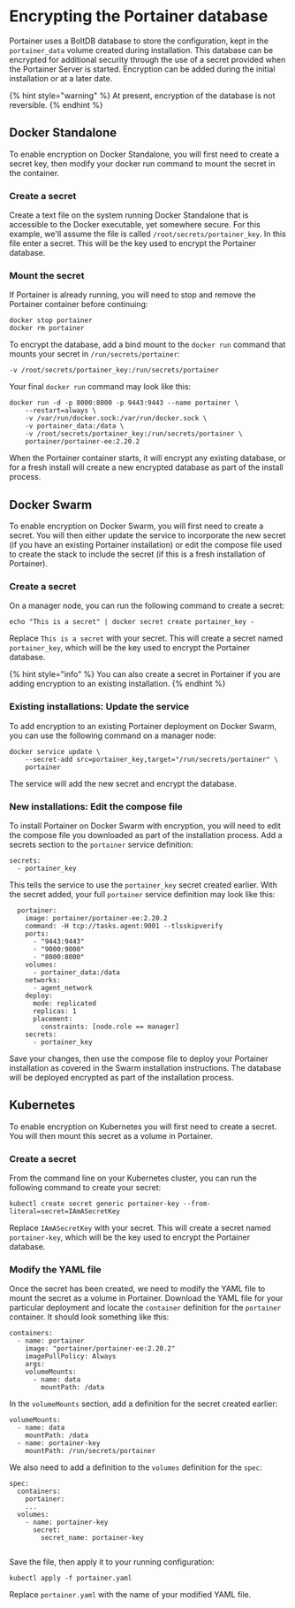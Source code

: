 # Encrypting the Portainer database

Portainer uses a BoltDB database to store the configuration, kept in the `portainer_data` volume created during installation. This database can be encrypted for additional security through the use of a secret provided when the Portainer Server is started. Encryption can be added during the initial installation or at a later date.

{% hint style="warning" %}
At present, encryption of the database is not reversible.
{% endhint %}

## Docker Standalone

To enable encryption on Docker Standalone, you will first need to create a secret key, then modify your docker run command to mount the secret in the container.

### Create a secret

Create a text file on the system running Docker Standalone that is accessible to the Docker executable, yet somewhere secure. For this example, we'll assume the file is called `/root/secrets/portainer_key`. In this file enter a secret. This will be the key used to encrypt the Portainer database.

### Mount the secret

If Portainer is already running, you will need to stop and remove the Portainer container before continuing:

```
docker stop portainer
docker rm portainer
```

To encrypt the database, add a bind mount to the `docker run` command that mounts your secret in `/run/secrets/portainer`:

```
-v /root/secrets/portainer_key:/run/secrets/portainer
```

Your final `docker run` command may look like this:

```
docker run -d -p 8000:8000 -p 9443:9443 --name portainer \
    --restart=always \
    -v /var/run/docker.sock:/var/run/docker.sock \
    -v portainer_data:/data \
    -v /root/secrets/portainer_key:/run/secrets/portainer \
    portainer/portainer-ee:2.20.2
```

When the Portainer container starts, it will encrypt any existing database, or for a fresh install will create a new encrypted database as part of the install process.

## Docker Swarm

To enable encryption on Docker Swarm, you will first need to create a secret. You will then either update the service to incorporate the new secret (if you have an existing Portainer installation) or edit the compose file used to create the stack to include the secret (if this is a fresh installation of Portainer).

### Create a secret

On a manager node, you can run the following command to create a secret:

```
echo "This is a secret" | docker secret create portainer_key -
```

Replace `This is a secret` with your secret. This will create a secret named `portainer_key`, which will be the key used to encrypt the Portainer database.

{% hint style="info" %}
You can also create a secret in Portainer if you are adding encryption to an existing installation.
{% endhint %}

### Existing installations: Update the service

To add encryption to an existing Portainer deployment on Docker Swarm, you can use the following command on a manager node:

```
docker service update \
    --secret-add src=portainer_key,target="/run/secrets/portainer" \
    portainer
```

The service will add the new secret and encrypt the database.

### New installations: Edit the compose file

To install Portainer on Docker Swarm with encryption, you will need to edit the compose file you downloaded as part of the installation process. Add a secrets section to the `portainer` service definition:

```
secrets:
  - portainer_key
```

This tells the service to use the `portainer_key` secret created earlier. With the secret added, your full `portainer` service definition may look like this:

```
  portainer:
    image: portainer/portainer-ee:2.20.2
    command: -H tcp://tasks.agent:9001 --tlsskipverify
    ports:
      - "9443:9443"
      - "9000:9000"
      - "8000:8000"
    volumes:
      - portainer_data:/data
    networks:
      - agent_network
    deploy:
      mode: replicated
      replicas: 1
      placement:
        constraints: [node.role == manager]
    secrets:
      - portainer_key
```

Save your changes, then use the compose file to deploy your Portainer installation as covered in the Swarm installation instructions. The database will be deployed encrypted as part of the installation process.

## Kubernetes

To enable encryption on Kubernetes you will first need to create a secret. You will then mount this secret as a volume in Portainer.

### Create a secret

From the command line on your Kubernetes cluster, you can run the following command to create your secret:

```
kubectl create secret generic portainer-key --from-literal=secret=IAmASecretKey
```

Replace `IAmASecretKey` with your secret. This will create a secret named `portainer-key`, which will be the key used to encrypt the Portainer database.

### Modify the YAML file

Once the secret has been created, we need to modify the YAML file to mount the secret as a volume in Portainer. Download the YAML file for your particular deployment and locate the `container` definition for the `portainer` container. It should look something like this:

```
containers:
  - name: portainer
    image: "portainer/portainer-ee:2.20.2"
    imagePullPolicy: Always
    args:          
    volumeMounts:
      - name: data
        mountPath: /data  
```

In the `volumeMounts` section, add a definition for the secret created earlier:

```
volumeMounts:
  - name: data
    mountPath: /data
  - name: portainer-key
    mountPath: /run/secrets/portainer
```

We also need to add a definition to the `volumes` definition for the `spec`:

```
spec:
  containers:
    portainer:
    ...
  volumes:
    - name: portainer-key
      secret:
        secret_name: portainer-key
      
```

Save the file, then apply it to your running configuration:

```
kubectl apply -f portainer.yaml
```

Replace `portainer.yaml` with the name of your modified YAML file.
